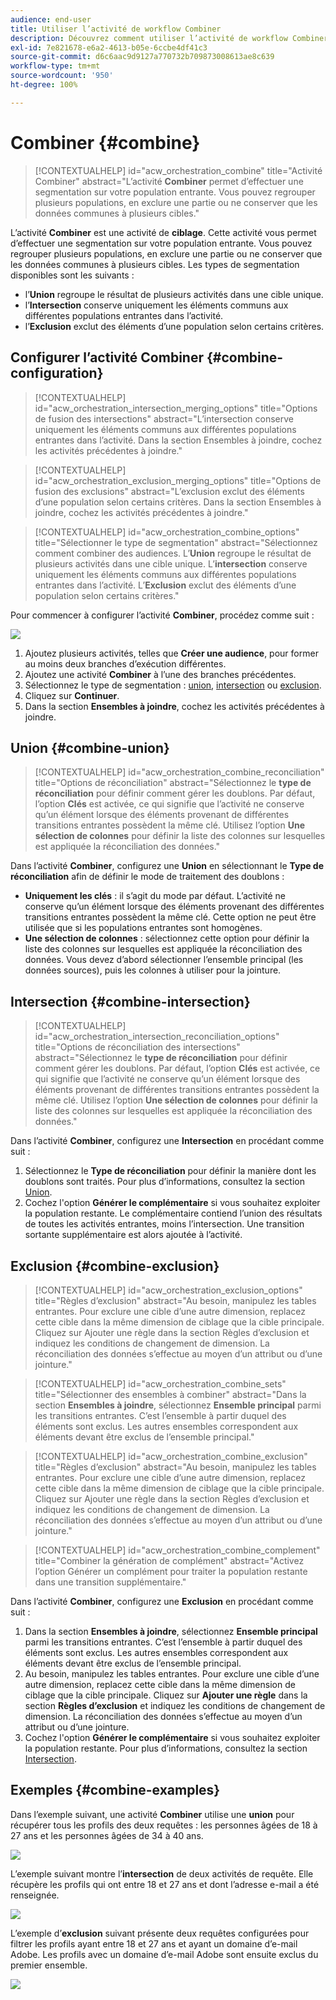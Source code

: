 ```yaml
---
audience: end-user
title: Utiliser l’activité de workflow Combiner
description: Découvrez comment utiliser l’activité de workflow Combiner.
exl-id: 7e821678-e6a2-4613-b05e-6ccbe4df41c3
source-git-commit: d6c6aac9d9127a770732b709873008613ae8c639
workflow-type: tm+mt
source-wordcount: '950'
ht-degree: 100%

---
```


# Combiner {#combine}

>[!CONTEXTUALHELP]
>id="acw_orchestration_combine"
>title="Activité Combiner"
>abstract="L’activité **Combiner** permet d’effectuer une segmentation sur votre population entrante. Vous pouvez regrouper plusieurs populations, en exclure une partie ou ne conserver que les données communes à plusieurs cibles."

L’activité **Combiner** est une activité de **ciblage**. Cette activité vous permet d’effectuer une segmentation sur votre population entrante. Vous pouvez regrouper plusieurs populations, en exclure une partie ou ne conserver que les données communes à plusieurs cibles. Les types de segmentation disponibles sont les suivants :

<!--
The **Combine** activity can be placed after any other activity, but not at the beginning of the workflow. Any activity can be placed after the **Combine**.
-->

* l’**Union** regroupe le résultat de plusieurs activités dans une cible unique.
* l’**Intersection** conserve uniquement les éléments communs aux différentes populations entrantes dans l’activité.
* l’**Exclusion** exclut des éléments d’une population selon certains critères.

## Configurer l’activité Combiner {#combine-configuration}

>[!CONTEXTUALHELP]
>id="acw_orchestration_intersection_merging_options"
>title="Options de fusion des intersections"
>abstract="L’intersection conserve uniquement les éléments communs aux différentes populations entrantes dans l’activité. Dans la section Ensembles à joindre, cochez les activités précédentes à joindre."

>[!CONTEXTUALHELP]
>id="acw_orchestration_exclusion_merging_options"
>title="Options de fusion des exclusions"
>abstract="L’exclusion exclut des éléments d’une population selon certains critères. Dans la section Ensembles à joindre, cochez les activités précédentes à joindre."

>[!CONTEXTUALHELP]
>id="acw_orchestration_combine_options"
>title="Sélectionner le type de segmentation"
>abstract="Sélectionnez comment combiner des audiences. L’**Union** regroupe le résultat de plusieurs activités dans une cible unique. L’**intersection** conserve uniquement les éléments communs aux différentes populations entrantes dans l’activité. L’**Exclusion** exclut des éléments d’une population selon certains critères."

Pour commencer à configurer l’activité **Combiner**, procédez comme suit :

![](../assets/workflow-combine.png)

1. Ajoutez plusieurs activités, telles que **Créer une audience**, pour former au moins deux branches d’exécution différentes.
1. Ajoutez une activité **Combiner** à l’une des branches précédentes.
1. Sélectionnez le type de segmentation : [union](#union), [intersection](#intersection) ou [exclusion](#exclusion).
1. Cliquez sur **Continuer**.
1. Dans la section **Ensembles à joindre**, cochez les activités précédentes à joindre.

## Union {#combine-union}

>[!CONTEXTUALHELP]
>id="acw_orchestration_combine_reconciliation"
>title="Options de réconciliation"
>abstract="Sélectionnez le **type de réconciliation** pour définir comment gérer les doublons. Par défaut, l’option **Clés** est activée, ce qui signifie que l’activité ne conserve qu’un élément lorsque des éléments provenant de différentes transitions entrantes possèdent la même clé. Utilisez l’option **Une sélection de colonnes** pour définir la liste des colonnes sur lesquelles est appliquée la réconciliation des données."

Dans l’activité **Combiner**, configurez une **Union** en sélectionnant le **Type de réconciliation** afin de définir le mode de traitement des doublons :

* **Uniquement les clés** : il s’agit du mode par défaut. L’activité ne conserve qu’un élément lorsque des éléments provenant des différentes transitions entrantes possèdent la même clé. Cette option ne peut être utilisée que si les populations entrantes sont homogènes.
* **Une sélection de colonnes** : sélectionnez cette option pour définir la liste des colonnes sur lesquelles est appliquée la réconciliation des données. Vous devez d’abord sélectionner l’ensemble principal (les données sources), puis les colonnes à utiliser pour la jointure.

## Intersection {#combine-intersection}

>[!CONTEXTUALHELP]
>id="acw_orchestration_intersection_reconciliation_options"
>title="Options de réconciliation des intersections"
>abstract="Sélectionnez le **type de réconciliation** pour définir comment gérer les doublons. Par défaut, l’option **Clés** est activée, ce qui signifie que l’activité ne conserve qu’un élément lorsque des éléments provenant de différentes transitions entrantes possèdent la même clé. Utilisez l’option **Une sélection de colonnes** pour définir la liste des colonnes sur lesquelles est appliquée la réconciliation des données."

Dans l’activité **Combiner**, configurez une **Intersection** en procédant comme suit :

1. Sélectionnez le **Type de réconciliation** pour définir la manière dont les doublons sont traités. Pour plus d’informations, consultez la section [Union](#union).
1. Cochez l&#39;option **Générer le complémentaire** si vous souhaitez exploiter la population restante. Le complémentaire contiend l’union des résultats de toutes les activités entrantes, moins l’intersection. Une transition sortante supplémentaire est alors ajoutée à l’activité.

## Exclusion {#combine-exclusion}

>[!CONTEXTUALHELP]
>id="acw_orchestration_exclusion_options"
>title="Règles d’exclusion"
>abstract="Au besoin, manipulez les tables entrantes. Pour exclure une cible d’une autre dimension, replacez cette cible dans la même dimension de ciblage que la cible principale. Cliquez sur Ajouter une règle dans la section Règles d’exclusion et indiquez les conditions de changement de dimension. La réconciliation des données s’effectue au moyen d’un attribut ou d’une jointure."

>[!CONTEXTUALHELP]
>id="acw_orchestration_combine_sets"
>title="Sélectionner des ensembles à combiner"
>abstract="Dans la section **Ensembles à joindre**, sélectionnez **Ensemble principal** parmi les transitions entrantes. C’est l’ensemble à partir duquel des éléments sont exclus. Les autres ensembles correspondent aux éléments devant être exclus de l’ensemble principal."

>[!CONTEXTUALHELP]
>id="acw_orchestration_combine_exclusion"
>title="Règles d’exclusion"
>abstract="Au besoin, manipulez les tables entrantes. Pour exclure une cible d’une autre dimension, replacez cette cible dans la même dimension de ciblage que la cible principale. Cliquez sur Ajouter une règle dans la section Règles d’exclusion et indiquez les conditions de changement de dimension. La réconciliation des données s’effectue au moyen d’un attribut ou d’une jointure."

>[!CONTEXTUALHELP]
>id="acw_orchestration_combine_complement"
>title="Combiner la génération de complément"
>abstract="Activez l’option Générer un complément pour traiter la population restante dans une transition supplémentaire."

Dans l’activité **Combiner**, configurez une **Exclusion** en procédant comme suit :

1. Dans la section **Ensembles à joindre**, sélectionnez **Ensemble principal** parmi les transitions entrantes. C’est l’ensemble à partir duquel des éléments sont exclus. Les autres ensembles correspondent aux éléments devant être exclus de l’ensemble principal.
1. Au besoin, manipulez les tables entrantes. Pour exclure une cible d’une autre dimension, replacez cette cible dans la même dimension de ciblage que la cible principale. Cliquez sur **Ajouter une règle** dans la section **Règles d’exclusion** et indiquez les conditions de changement de dimension. La réconciliation des données s’effectue au moyen d’un attribut ou d’une jointure.
1. Cochez l&#39;option **Générer le complémentaire** si vous souhaitez exploiter la population restante. Pour plus d’informations, consultez la section [Intersection](#intersection).

## Exemples {#combine-examples}

Dans l’exemple suivant, une activité **Combiner** utilise une **union** pour récupérer tous les profils des deux requêtes : les personnes âgées de 18 à 27 ans et les personnes âgées de 34 à 40 ans.

![](../assets/workflow-union-example.png)

L’exemple suivant montre l’**intersection** de deux activités de requête. Elle récupère les profils qui ont entre 18 et 27 ans et dont l’adresse e-mail a été renseignée.

![](../assets/workflow-intersection-example.png)

L’exemple d’**exclusion** suivant présente deux requêtes configurées pour filtrer les profils ayant entre 18 et 27 ans et ayant un domaine d’e-mail Adobe. Les profils avec un domaine d’e-mail Adobe sont ensuite exclus du premier ensemble.

![](../assets/workflow-exclusion-example.png)